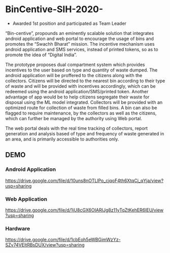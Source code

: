 # BinCentive-SIH-2020-

* Awarded 1st position and participated as Team Leader

“Bin-centive”, propounds an eminently scalable solution that integrates android application and web portal to encourage the usage of bins and promotes the “Swachh Bharat” mission. The incentive mechanism uses android application and SMS services, instead of printed tokens, so as to promote the idea of “Digital India”.

The prototype proposes dual compartment system which provides incentives to the user based on type and quantity of waste dumped. The android application will be proffered to the citizens along with the collectors. Citizens will be directed to the nearest bin according to their type of waste and will be provided with incentives accordingly, which can be redeemed using the android application/SMS/printed token. Another advantage of app would be to help citizens segregate their waste for disposal using the ML model integrated. Collectors will be provided with an optimized route for collection of waste from filled bins. A bin can also be flagged to require maintenance, by the collectors as well as the citizens, which can further be managed by the authority using Web portal.

The web portal deals with the real time tracking of collectors, report generation and analysis based of type and frequency of waste generated in an area, and is primarily accessible to authorities only.

## DEMO ##
### Android Application ###
https://drive.google.com/file/d/10uns8nOTLlPo_cjqoF4th6XtqCj_qYja/view?usp=sharing

### Web Application ###
https://drive.google.com/file/d/1jU8cGX6OIARIJg8z11yTqZtKehER6IEU/view?usp=sharing

### Hardware ###
https://drive.google.com/file/d/1cbEoh5eWBGimWzYz-SZv74VEItRBsDUX/view?usp=sharing
